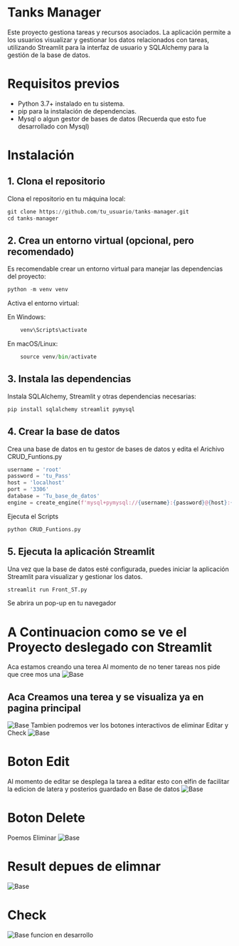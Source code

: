 # Tanks Manager
Este proyecto gestiona tareas y recursos asociados. La aplicación permite a los usuarios visualizar y gestionar los datos relacionados con tareas, utilizando Streamlit para la interfaz de usuario y SQLAlchemy para la gestión de la base de datos.

# Requisitos previos
- Python 3.7+ instalado en tu sistema.
- pip para la instalación de dependencias.
- Mysql o algun gestor de bases de datos
(Recuerda que esto fue desarrollado con Mysql)

# Instalación

## 1. Clona el repositorio
Clona el repositorio en tu máquina local:

```python
git clone https://github.com/tu_usuario/tanks-manager.git
cd tanks-manager
```

## 2. Crea un entorno virtual (opcional, pero recomendado)

Es recomendable crear un entorno virtual para manejar las dependencias del proyecto:
```python
python -m venv venv
```
Activa el entorno virtual:

En Windows:
```python
    venv\Scripts\activate
```
En macOS/Linux:

```python
    source venv/bin/activate
```
## 3. Instala las dependencias
Instala SQLAlchemy, Streamlit y otras dependencias necesarias:
```python
pip install sqlalchemy streamlit pymysql 
```
## 4. Crear la base de datos

Crea una base de datos en tu gestor de bases de datos y edita el Arichivo CRUD_Funtions.py
```python
username = 'root' 
password = 'tu_Pass' 
host = 'localhost' 
port = '3306' 
database = 'Tu_base_de_datos'
engine = create_engine(f'mysql+pymysql://{username}:{password}@{host}:{port}/{database}')
```

Ejecuta el Scripts
```python
python CRUD_Funtions.py
```
## 5. Ejecuta la aplicación Streamlit
Una vez que la base de datos esté configurada, puedes iniciar la aplicación Streamlit para visualizar y gestionar los datos.
```python
streamlit run Front_ST.py
```
Se abrira un pop-up en tu navegador

# A Continuacion como se ve el Proyecto deslegado con Streamlit
Aca estamos creando una terea Al momento de no tener tareas nos pide que cree mos una 
![Base](/ImgReadme/image.png "Título opcional")

## Aca Creamos una terea y se visualiza ya en pagina principal
![Base](/ImgReadme/Screenshot%202024-12-18%20212845.png )
Tambien podremos ver los botones interactivos de eliminar Editar y Check
![Base](/ImgReadme/Screenshot%202024-12-18%20213003.png )
# Boton Edit
Al momento de editar se desplega la tarea a editar esto con elfin de facilitar la edicion de latera y posterios guardado en Base de datos
![Base](/ImgReadme/edit.png)
# Boton Delete
Poemos Eliminar
![Base](/ImgReadme/delete.png)
# Result depues de elimnar
![Base](/ImgReadme/result.png)
# Check
![Base](/check.png)
funcion en desarrollo

